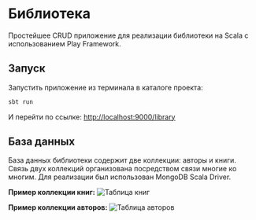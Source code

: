 # Библиотека
Простейшее CRUD приложение для реализации библиотеки на Scala с использованием Play Framework.

## Запуск
Запустить приложение из терминала в каталоге проекта:
```bash
sbt run
```
И перейти по ссылке: [http://localhost:9000/library](http://localhost:9000/library)

## База данных
База данных библиотеки содержит две коллекции: авторы и книги. Связь двух коллекций организована посредством связи многие ко многим.
Для реализации был использован MongoDB Scala Driver.

**Пример коллекции книг:**
![Таблица книг](https://github.com/timbread/library/blob/master/public/db-example/books.png)

**Пример коллекции авторов:**
![Таблица авторов](https://github.com/timbread/library/blob/master/public/db-example/authors.png)


